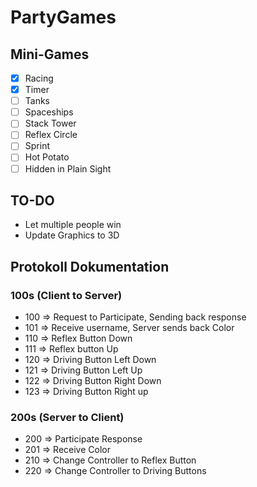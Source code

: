 # PartyGames
## Mini-Games
- [x] Racing
- [x] Timer
- [ ] Tanks
- [ ] Spaceships
- [ ] Stack Tower
- [ ] Reflex Circle
- [ ] Sprint
- [ ] Hot Potato
- [ ] Hidden in Plain Sight

## TO-DO
- Let multiple people win
- Update Graphics to 3D

## Protokoll Dokumentation
### 100s (Client to Server)
- 100 => Request to Participate, Sending back response
- 101 => Receive username, Server sends back Color
- 110 => Reflex Button Down
- 111 => Reflex button Up
- 120 => Driving Button Left Down
- 121 => Driving Button Left Up
- 122 => Driving Button Right Down
- 123 => Driving Button Right up
### 200s (Server to Client)
- 200 => Participate Response
- 201 => Receive Color
- 210 => Change Controller to Reflex Button
- 220 => Change Controller to Driving Buttons
